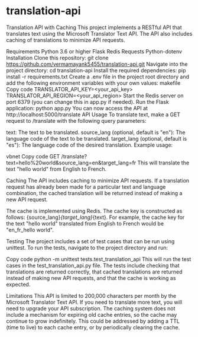 # translation-api


Translation API with Caching
This project implements a RESTful API that translates text using the Microsoft Translator Text API. The API also includes caching of translations to minimize API requests.

Requirements
Python 3.6 or higher
Flask
Redis
Requests
Python-dotenv
Installation
Clone this repository: git clone https://github.com/vermamayank5455/translation-api.git
Navigate into the project directory: cd translation-api
Install the required dependencies: pip install -r requirements.txt
Create a .env file in the project root directory and add the following environment variables with your own values:
makefile
Copy code
TRANSLATOR_API_KEY=<your_api_key>
TRANSLATOR_API_REGION=<your_api_region>
Start the Redis server on port 6379 (you can change this in app.py if needed).
Run the Flask application: python app.py
You can now access the API at http://localhost:5000/translate
API Usage
To translate text, make a GET request to /translate with the following query parameters:

text: The text to be translated.
source_lang (optional, default is "en"): The language code of the text to be translated.
target_lang (optional, default is "es"): The language code of the desired translation.
Example usage:

vbnet
Copy code
GET /translate?text=hello%20world&source_lang=en&target_lang=fr
This will translate the text "hello world" from English to French.

Caching
The API includes caching to minimize API requests. If a translation request has already been made for a particular text and language combination, the cached translation will be returned instead of making a new API request.

The cache is implemented using Redis. The cache key is constructed as follows: {source_lang}_{target_lang}_{text}. For example, the cache key for the text "hello world" translated from English to French would be "en_fr_hello world".

Testing
The project includes a set of test cases that can be run using unittest. To run the tests, navigate to the project directory and run:

Copy code
python -m unittest tests.test_translation_api
This will run the test cases in the test_translation_api.py file. The tests include checking that translations are returned correctly, that cached translations are returned instead of making new API requests, and that the cache is working as expected.

Limitations
This API is limited to 200,000 characters per month by the Microsoft Translator Text API. If you need to translate more text, you will need to upgrade your API subscription.
The caching system does not include a mechanism for expiring old cache entries, so the cache may continue to grow indefinitely. This could be addressed by adding a TTL (time to live) to each cache entry, or by periodically clearing the cache.

